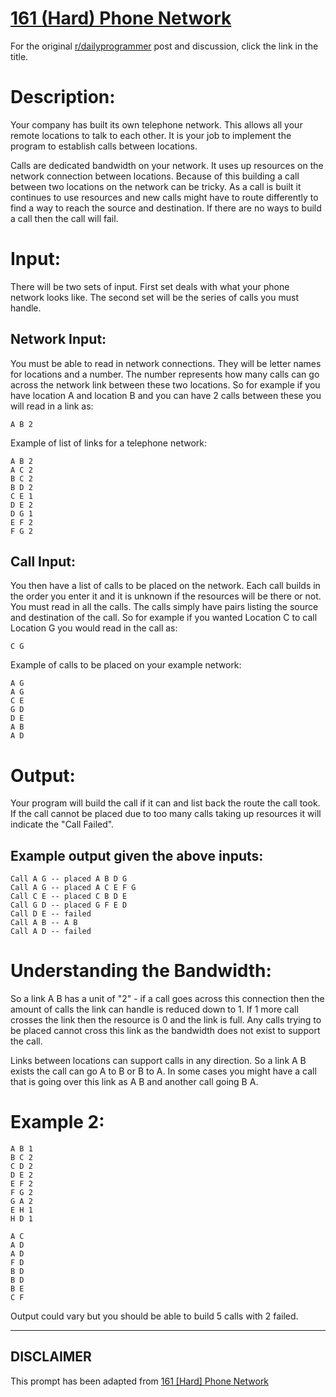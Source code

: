 # [161 (Hard) Phone Network](https://www.reddit.com/r/dailyprogrammer/comments/25576s/592014_challenge_161_hard_phone_network/)

For the original [r/dailyprogrammer](https://www.reddit.com/r/dailyprogrammer/) post and discussion, click the link in the title.

# Description:
Your company has built its own telephone network. This allows all your remote locations to talk to each other. It is your job to implement the program to establish calls between locations.

Calls are dedicated bandwidth on your network. It uses up resources on the network connection between locations. Because of this building a call between two locations on the network can be tricky. As a call is built it continues to use resources and new calls might have to route differently to find a way to reach the source and destination. If there are no ways to build a call then the call will fail.

# Input:
There will be two sets of input. First set deals with what your phone network looks like. The second set will be the series of calls you must handle.

## Network Input:
You must be able to read in network connections. They will be letter names for locations and a number. The number represents how many calls can go across the network link between these two locations. So for example if you have location A and location B and you can have 2 calls between these you will read in a link as:


```
A B 2
```
Example of list of links for a telephone network:


```
A B 2
A C 2
B C 2
B D 2
C E 1
D E 2
D G 1
E F 2
F G 2
```
## Call Input:
You then have a list of calls to be placed on the network. Each call builds in the order you enter it and it is unknown if the resources will be there or not. You must read in all the calls. The calls simply have pairs listing the source and destination of the call. So for example if you wanted Location C to call Location G you would read in the call as:


```
C G
```
Example of calls to be placed on your example network:


```
A G
A G
C E
G D
D E
A B
A D
```
# Output:
Your program will build the call if it can and list back the route the call took. If the call cannot be placed due to too many calls taking up resources it will indicate the "Call Failed".

## Example output given the above inputs:

```
Call A G -- placed A B D G
Call A G -- placed A C E F G
Call C E -- placed C B D E
Call G D -- placed G F E D
Call D E -- failed
Call A B -- A B
Call A D -- failed
```
# Understanding the Bandwidth:
So a link A B has a unit of "2" - if a call goes across this connection then the amount of calls the link can handle is reduced down to 1. If 1 more call crosses the link then the resource is 0 and the link is full. Any calls trying to be placed cannot cross this link as the bandwidth does not exist to support the call.

Links between locations can support calls in any direction. So a link A B exists the call can go A to B or B to A. In some cases you might have a call that is going over this link as A B and another call going B A.

# Example 2:

```
A B 1
B C 2
C D 2
D E 2
E F 2
F G 2
G A 2
E H 1
H D 1

A C
A D
A D
F D
B D
B D
B E
C F
```
Output could vary but you should be able to build 5 calls with 2 failed.


----
## **DISCLAIMER**
This prompt has been adapted from [161 [Hard] Phone Network](https://www.reddit.com/r/dailyprogrammer/comments/25576s/592014_challenge_161_hard_phone_network/
)
